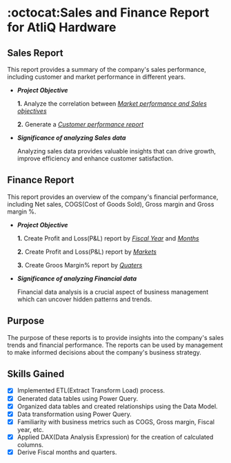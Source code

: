 # :octocat:Sales and Finance Report for AtliQ Hardware
## Sales Report

This report provides a summary of the company's sales performance, including customer and market performance in different years.
-  **_Project Objective_**
  
     **1.** Analyze the correlation between _[Market performance and Sales objectives](https://github.com/tyagi-mansi11/AtliQ_Reports_Excel/blob/58dd70ed91722c4b1e2baa3b29e2ad9de3e74fa5/Market%20performance%20vs%20Target.pdf)_
   
     **2.** Generate a _[Customer performance report](https://github.com/tyagi-mansi11/AtliQ_Reports_Excel/blob/58dd70ed91722c4b1e2baa3b29e2ad9de3e74fa5/Customer%20Performance%20Report.pdf)_
   
 -   **_Significance of analyzing Sales data_**

     Analyzing sales data provides valuable insights that can drive growth, improve efficiency and enhance customer satisfaction.

##  Finance Report 
   
This report provides an overview of the company's financial performance, including Net sales, COGS(Cost of Goods Sold), Gross margin and Gross margin %.
- **_Project Objective_** 

    **1.** Create Profit and Loss(P&L) report by _[Fiscal Year](https://github.com/tyagi-mansi11/AtliQ_Reports_Excel/blob/58dd70ed91722c4b1e2baa3b29e2ad9de3e74fa5/P%26L%20by%20Fiscal%20Years.pdf)_ and _[Months](https://github.com/tyagi-mansi11/AtliQ_Reports_Excel/blob/58dd70ed91722c4b1e2baa3b29e2ad9de3e74fa5/P%26L%20by%20Months.pdf)_

   **2.** Create Profit and Loss(P&L) report by _[Markets](https://github.com/tyagi-mansi11/AtliQ_Reports_Excel/blob/58dd70ed91722c4b1e2baa3b29e2ad9de3e74fa5/P%26L%20for%20Market.pdf)_

   **3.** Create Groos Margin% report by _[Quaters](https://github.com/tyagi-mansi11/AtliQ_Reports_Excel/blob/58dd70ed91722c4b1e2baa3b29e2ad9de3e74fa5/Gross%20Margin%25%20by%20Quaters.pdf)_

- **_Significance of analyzing Financial data_**

  Financial data analysis is a crucial aspect of business management which can uncover hidden patterns and trends.

## Purpose

The purpose of these reports is to provide insights into the company's sales trends and financial performance. The reports can be used by management to make informed decisions about the company's business strategy.

## Skills Gained

- [x] Implemented ETL(Extract Transform Load) process.
- [x] Generated data tables using Power Query.
- [x] Organized data tables and created relationships using the Data Model.
- [x] Data transformation using Power Query.
- [x] Familiarity with business metrics such as COGS, Gross margin, Fiscal year, etc.
- [x] Applied DAX(Data Analysis Expression) for the creation of calculated columns.
- [x] Derive Fiscal months and quarters. 

